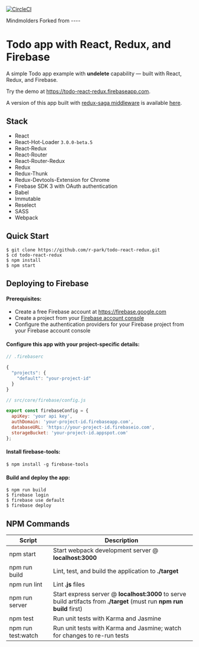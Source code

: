 [![CircleCI](https://circleci.com/gh/r-park/todo-react-redux.svg?style=shield&circle-token=6caf8c493bd66544717ff9a47ae01d8be036e53c)](https://circleci.com/gh/r-park/todo-react-redux)

Mindmolders Forked from ----
# Todo app with React, Redux, and Firebase
A simple Todo app example with **undelete** capability — built with React, Redux, and Firebase.

Try the demo at https://todo-react-redux.firebaseapp.com. 

A version of this app built with [redux-saga middleware](https://github.com/yelouafi/redux-saga) is available [here](https://github.com/r-park/todo-redux-saga).


## Stack

- React
- React-Hot-Loader `3.0.0-beta.5`
- React-Redux
- React-Router
- React-Router-Redux
- Redux
- Redux-Thunk
- Redux-Devtools-Extension for Chrome
- Firebase SDK 3 with OAuth authentication
- Babel
- Immutable
- Reselect
- SASS
- Webpack


Quick Start
-----------

```shell
$ git clone https://github.com/r-park/todo-react-redux.git
$ cd todo-react-redux
$ npm install
$ npm start
```

## Deploying to Firebase
#### Prerequisites:
- Create a free Firebase account at https://firebase.google.com
- Create a project from your [Firebase account console](https://console.firebase.google.com)
- Configure the authentication providers for your Firebase project from your Firebase account console

#### Configure this app with your project-specific details:
```javascript
// .firebaserc

{
  "projects": {
    "default": "your-project-id"
  }
}
```
```javascript
// src/core/firebase/config.js

export const firebaseConfig = {
  apiKey: 'your api key',
  authDomain: 'your-project-id.firebaseapp.com',
  databaseURL: 'https://your-project-id.firebaseio.com',
  storageBucket: 'your-project-id.appspot.com'
};
```

#### Install firebase-tools:
```shell
$ npm install -g firebase-tools
```

#### Build and deploy the app:
```shell
$ npm run build
$ firebase login
$ firebase use default
$ firebase deploy
```


NPM Commands
------------

|Script|Description|
|---|---|
|npm start|Start webpack development server @ **localhost:3000**|
|npm run build|Lint, test, and build the application to **./target**|
|npm run lint|Lint **.js** files|
|npm run server|Start express server @ **localhost:3000** to serve build artifacts from **./target** (must run **npm run build** first)|
|npm test|Run unit tests with Karma and Jasmine|
|npm run test:watch|Run unit tests with Karma and Jasmine; watch for changes to re-run tests|
